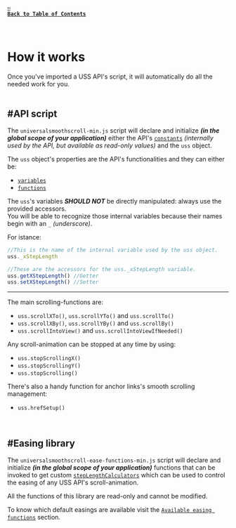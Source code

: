 #### <a href = "https://github.com/CristianDavideConte/universalSmoothScroll#table-of-contents"><code>&#8678; Back to Table of Contents</code></a>
<br/>

# How it works
Once you've imported a USS API's script, it will automatically do all the needed work for you. <br/>
<br/>
## \#API script 
The `universalsmoothscroll-min.js` script will declare and initialize ***(in the global scope of your application)*** either the API's [`constants`](./ConstantsAbout.md) _(internally used by the API, but available as read-only values)_ and the `uss` object. <br/>

The `uss` object's properties are the API's functionalities and they can either be: <br/>
* [`variables`](./VariablesAbout.md)
* [`functions`](./MethodsAbout.md) <br/>
  
The `uss`'s variables ***SHOULD NOT*** be directly manipulated: always use the provided accessors.<br/>
You will be able to recognize those internal variables because their names begin with an `_` _(underscore)_. <br/>

For istance:
```javascript
//This is the name of the internal variable used by the uss object.
uss._xStepLength

//These are the accessors for the uss._xStepLength variable.
uss.getXStepLength() //Getter
uss.setXStepLength() //Setter
```

---

The main scrolling-functions are:
* `uss.scrollXTo()`,  `uss.scrollYTo()` and `uss.scrollTo()`
* `uss.scrollXBy()`,  `uss.scrollYBy()` and `uss.scrollBy()`
* `uss.scrollIntoView()` and `uss.scrollIntoViewIfNeeded()`<br/>

Any scroll-animation can be stopped at any time by using:
* `uss.stopScrollingX()`
* `uss.stopScrollingY()`
* `uss.stopScrolling()`

There's also a handy function for anchor links's smooth scrolling management:
* `uss.hrefSetup()`


<br/>

## \#Easing library 
The `universalsmoothscroll-ease-functions-min.js` script will declare and initialize ***(in the global scope of your application)*** functions that can be invoked to get custom [`stepLengthCalculators`](./FAQ.md#q-what-is-a-steplengthcalculator-) which can be used to control the easing of any USS API's scroll-animation. <br/>

All the functions of this library are read-only and cannot be modified. <br/>

To know which default easings are available visit the [`Available easing functions`](./EasingFunctions.md) section. 
